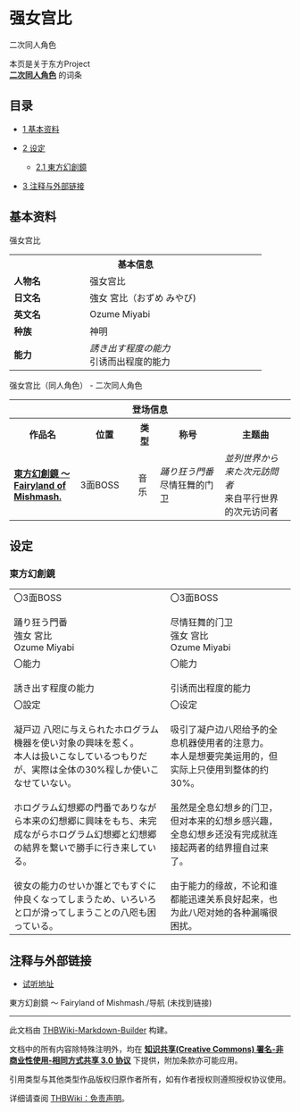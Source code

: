 # 强女宫比

<!-- source html: G:\repos\THBWiki-Markdown-Builder\THBWikiMarkdown\Temp\main\a\af\ns0%3A%E5%BC%BA%E5%A5%B3%E5%AE%AB%E6%AF%94.html -->

二次同人角色

本页是关于东方Project  
 **[二次同人角色](./二次角色列表.md)** 的词条

## 目录

- [1 基本资料](#基本资料)
- [2 设定](#设定)

  - [2.1 東方幻創鏡](#東方幻創鏡)



- [3 注释与外部链接](#注释与外部链接)





## 基本资料
[](./文件-强女宫比.png.md)  [](./文件-强女宫比.png.md)强女宫比

<table>
<tbody><tr>
<th colspan="2">基本信息</th>
</tr>
<tr>
<td style="width:120px"><b>人物名</b></td><td style="min-width:300px">强女宫比</td>
</tr><tr><td><b>日文名</b></td><td>強女 宮比（おずめ みやび)</td></tr><tr><td><b>英文名</b></td><td>Ozume Miyabi</td></tr><tr><td><b>种族</b></td><td>神明</td></tr><tr><td><b>能力</b></td><td><i>誘き出す程度の能力</i><br>引诱而出程度的能力</td></tr></tbody></table>

强女宫比（同人角色） - 二次同人角色

<table>
<tbody><tr>
<th colspan="5">登场信息</th>
</tr><tr><th><b>作品名</b></th><th><b>位置</b></th><th><b>类型</b></th><th><b>称号</b></th><th><b>主题曲</b></th></tr><tr><td rowspan="1" style="width:120px"><b><a href="./東方幻創鏡_～_Fairyland_of_Mishmash..md" title="東方幻創鏡 ～ Fairyland of Mishmash.">東方幻創鏡 ～ Fairyland of Mishmash.</a></b></td><td style="width:130px">3面BOSS</td><td class="bg-color-info-30" style="width:30px;">音乐</td><td style="width:180px"><i>踊り狂う門番</i><br>尽情狂舞的门卫</td><td style="width:200px"><i>並列世界から来た次元訪問者</i><br>来自平行世界的次元访问者</td></tr></tbody></table>



## 设定

### 東方幻創鏡

<table><tbody><tr class="tt-content" id="東方幻創鏡-1" data-pos="&#91;&quot;\u6771\u65b9\u5e7b\u5275\u93e1&quot;,1&#93;"><td class="tt-ja" lang="ja"><div class="poem">〇3面BOSS<br><br>踊り狂う門番<br>強女 宮比<br>Ozume Miyabi<br></div></td><td class="tt-zh" lang="zh"><div class="poem">〇3面BOSS<br><br>尽情狂舞的门卫<br>强女 宫比<br>Ozume Miyabi</div></td></tr><tr class="tt-content" id="東方幻創鏡-2" data-pos="&#91;&quot;\u6771\u65b9\u5e7b\u5275\u93e1&quot;,2&#93;"><td class="tt-ja" lang="ja"><div class="poem">〇能力<br><br>誘き出す程度の能力<br></div></td><td class="tt-zh" lang="zh"><div class="poem">〇能力<br><br>引诱而出程度的能力</div></td></tr><tr class="tt-content" id="東方幻創鏡-3" data-pos="&#91;&quot;\u6771\u65b9\u5e7b\u5275\u93e1&quot;,3&#93;"><td class="tt-ja" lang="ja"><div class="poem">〇設定<br><br>凝戸辺 八咫に与えられたホログラム機器を使い対象の興味を惹く。<br>本人は扱いこなしているつもりだが、実際は全体の30%程しか使いこなせていない。<br><br>ホログラム幻想郷の門番でありながら本来の幻想郷に興味をもち、未完成ながらホログラム幻想郷と幻想郷の結界を繋いで勝手に行き来している。<br><br>彼女の能力のせいか誰とでもすぐに仲良くなってしまうため、いろいろと口が滑ってしまうことの八咫も困っている。</div></td><td class="tt-zh" lang="zh"><div class="poem">〇设定<br><br>吸引了凝户边八咫给予的全息机器使用者的注意力。<br>本人是想要完美运用的，但实际上只使用到整体的约30%。<br><br>虽然是全息幻想乡的门卫，但对本来的幻想乡感兴趣，全息幻想乡还没有完成就连接起两者的结界擅自过来了。<br><br>由于能力的缘故，不论和谁都能迅速关系良好起来，也为此八咫对她的各种漏嘴很困扰。</div></td></tr></tbody></table>



## 注释与外部链接
- [试听地址](https://www.bilibili.com/video/BV1pb4y1e7ZC)

  
東方幻創鏡 ～ Fairyland of Mishmash./导航 (未找到链接)
  
  
  

  





---

此文档由 [THBWiki-Markdown-Builder](https://github.com/Delsin-Yu/THBWiki-Markdown-Builder) 构建。

文档中的所有内容除特殊注明外，均在 [**知识共享(Creative Commons) 署名-非商业性使用-相同方式共享 3.0 协议**](https://creativecommons.org/licenses/by-sa/3.0/deed.zh-hans) 下提供，附加条款亦可能应用。

引用类型与其他类型作品版权归原作者所有，如有作者授权则遵照授权协议使用。

详细请查阅 [THBWiki：免责声明](https://thbwiki.cc/THBWiki:%E5%85%8D%E8%B4%A3%E5%A3%B0%E6%98%8E)。

